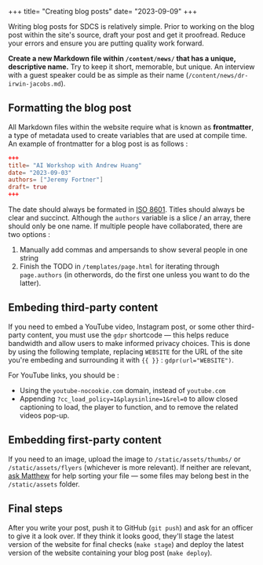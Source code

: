 +++
title= "Creating blog posts"
date= "2023-09-09"
+++

Writing blog posts for SDCS is relatively simple. Prior to working on the blog post within the site's source, draft your post and get it proofread. Reduce your errors and ensure you are putting quality work forward.

**Create a new Markdown file within `/content/news/` that has a unique, descriptive name.** Try to keep it short, memorable, but unique. An interview with a guest speaker could be as simple as their name (`/content/news/dr-irwin-jacobs.md`).

## Formatting the blog post
All Markdown files within the website require what is known as **frontmatter**, a type of metadata used to create variables that are used at compile time. An example of frontmatter for a blog post is as follows :
```toml
+++
title= "AI Workshop with Andrew Huang"
date= "2023-09-03"
authors= ["Jeremy Fortner"]
draft= true
+++
```

The date should always be formated in [ISO 8601](https://en.wikipedia.org/wiki/ISO_8601). Titles should always be clear and succinct. Although the `authors` variable is a slice / an array, there should only be one name. If multiple people have collaborated, there are two options :
  1. Manually add commas and ampersands to show several people in one string
  2. Finish the TODO in `/templates/page.html` for iterating through `page.authors` (in otherwords, do the first one unless you want to do the latter).

## Embeding third-party content
If you need to embed a YouTube video, Instagram post, or some other third-party content, you must use the `gdpr` shortcode — this helps reduce bandwidth and allow users to make informed privacy choices. This is done by using the following template, replacing `WEBSITE` for the URL of the site you're embeding and surrounding it with `{{ }}` : `gdpr(url="WEBSITE")`.

For YouTube links, you should be :
  - Using the `youtube-nocookie.com` domain, instead of `youtube.com`
  - Appending `?cc_load_policy=1&playsinline=1&rel=0` to allow closed captioning to load, the player to function, and to remove the related videos pop-up.

## Embedding first-party content
If you need to an image, upload the image to `/static/assets/thumbs/` or `/static/assets/flyers` (whichever is more relevant). If neither are relevant, [ask Matthew](/~doamatto) for help sorting your file — some files may belong best in the `/static/assets` folder.

## Final steps
After you write your post, push it to GitHub (`git push`) and ask for an officer to give it a look over. If they think it looks good, they'll stage the latest version of the website for final checks (`make stage`) and deploy the latest version of the website containing your blog post (`make deploy`).
